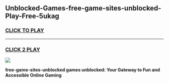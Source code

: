 
## Unblocked-Games-free-game-sites-unblocked-Play-Free-5ukag
<h3>
<a href="https://premium76.site?title=free-game-sites-unblocked&ref=18A">CLICK TO PLAY</a></h3>
<hr>

<h3>
<a href="https://premium76.site?title=free-game-sites-unblocked&ref=18A">CLICK 2 PLAY</a>
  
</h3>

<a href="https://premium76.site?title=free-game-sites-unblocked&ref=18A"><img src="https://clearcache.store/games.png"></a>


**free-game-sites-unblocked games unblocked: Your Gateway to Fun and Accessible Online Gaming**
